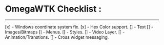 # OmegaWTK Checklist :

---

[x] - Windows coordinate system fix.
[x] - Hex Color support.
[] - Text
[] - Images/Bitmaps
[] - Menus.
[] - Styles.
[] - Video Layer.
[] - Animation/Transtions.
[] - Cross widget messaging.
